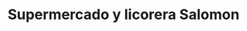 ---
title: "Supermercado y licorera Salomon"
url: /puerto-gaitan/supermercado-y-licorera-salomon/
shop: Spirituosen
---